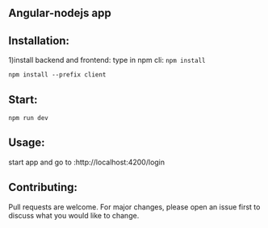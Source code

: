 ## Angular-nodejs app

## Installation:
1)install backend and frontend:
type in npm cli:
```npm install```

```npm install --prefix client```
## Start:
```npm run dev```

## Usage:
start app and 
go to :http://localhost:4200/login

## Contributing:

Pull requests are welcome. For major changes, please open an issue first to discuss what you would like to change.
